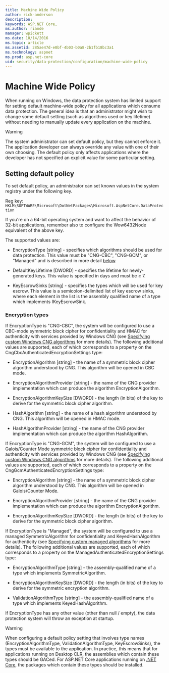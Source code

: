 ```yaml
---
title: Machine Wide Policy
author: rick-anderson
description: 
keywords: ASP.NET Core,
ms.author: riande
manager: wpickett
ms.date: 10/14/2016
ms.topic: article
ms.assetid: 285ae47d-e0bf-4b03-b0a8-2b1fb18bc3a1
ms.technology: aspnet
ms.prod: asp.net-core
uid: security/data-protection/configuration/machine-wide-policy
---
```

# Machine Wide Policy

<a name="data-protection-configuration-machinewidepolicy"></a>

When running on Windows, the data protection system has limited support for setting default machine-wide policy for all applications which consume data protection. The general idea is that an administrator might wish to change some default setting (such as algorithms used or key lifetime) without needing to manually update every application on the machine.

>[!WARNING]
> The system administrator can set default policy, but they cannot enforce it. The application developer can always override any value with one of their own choosing. The default policy only affects applications where the developer has not specified an explicit value for some particular setting.

## Setting default policy

To set default policy, an administrator can set known values in the system registry under the following key.

Reg key: `HKLM\SOFTWARE\Microsoft\DotNetPackages\Microsoft.AspNetCore.DataProtection`

If you're on a 64-bit operating system and want to affect the behavior of 32-bit applications, remember also to configure the Wow6432Node equivalent of the above key.

The supported values are:

* EncryptionType [string] - specifies which algorithms should be used for data protection. This value must be "CNG-CBC", "CNG-GCM", or "Managed" and is described in more detail [below](#data-protection-encryption-types).

* DefaultKeyLifetime [DWORD] - specifies the lifetime for newly-generated keys. This value is specified in days and must be ≥ 7.

* KeyEscrowSinks [string] - specifies the types which will be used for key escrow. This value is a semicolon-delimited list of key escrow sinks, where each element in the list is the assembly qualified name of a type which implements IKeyEscrowSink.

<a name="data-protection-encryption-types"></a>

### Encryption types

If EncryptionType is "CNG-CBC", the system will be configured to use a CBC-mode symmetric block cipher for confidentiality and HMAC for authenticity with services provided by Windows CNG (see [Specifying custom Windows CNG algorithms](overview.md#data-protection-changing-algorithms-cng) for more details). The following additional values are supported, each of which corresponds to a property on the CngCbcAuthenticatedEncryptionSettings type:

* EncryptionAlgorithm [string] - the name of a symmetric block cipher algorithm understood by CNG. This algorithm will be opened in CBC mode.

* EncryptionAlgorithmProvider [string] - the name of the CNG provider implementation which can produce the algorithm EncryptionAlgorithm.

* EncryptionAlgorithmKeySize [DWORD] - the length (in bits) of the key to derive for the symmetric block cipher algorithm.

* HashAlgorithm [string] - the name of a hash algorithm understood by CNG. This algorithm will be opened in HMAC mode.

* HashAlgorithmProvider [string] - the name of the CNG provider implementation which can produce the algorithm HashAlgorithm.

If EncryptionType is "CNG-GCM", the system will be configured to use a Galois/Counter Mode symmetric block cipher for confidentiality and authenticity with services provided by Windows CNG (see [Specifying custom Windows CNG algorithms](overview.md#data-protection-changing-algorithms-cng) for more details). The following additional values are supported, each of which corresponds to a property on the CngGcmAuthenticatedEncryptionSettings type:

* EncryptionAlgorithm [string] - the name of a symmetric block cipher algorithm understood by CNG. This algorithm will be opened in Galois/Counter Mode.

* EncryptionAlgorithmProvider [string] - the name of the CNG provider implementation which can produce the algorithm EncryptionAlgorithm.

* EncryptionAlgorithmKeySize [DWORD] - the length (in bits) of the key to derive for the symmetric block cipher algorithm.

If EncryptionType is "Managed", the system will be configured to use a managed SymmetricAlgorithm for confidentiality and KeyedHashAlgorithm for authenticity (see [Specifying custom managed algorithms](overview.md#data-protection-changing-algorithms-custom-managed) for more details). The following additional values are supported, each of which corresponds to a property on the ManagedAuthenticatedEncryptionSettings type:

* EncryptionAlgorithmType [string] - the assembly-qualified name of a type which implements SymmetricAlgorithm.

* EncryptionAlgorithmKeySize [DWORD] - the length (in bits) of the key to derive for the symmetric encryption algorithm.

* ValidationAlgorithmType [string] - the assembly-qualified name of a type which implements KeyedHashAlgorithm.

If EncryptionType has any other value (other than null / empty), the data protection system will throw an exception at startup.

>[!WARNING]
> When configuring a default policy setting that involves type names (EncryptionAlgorithmType, ValidationAlgorithmType, KeyEscrowSinks), the types must be available to the application. In practice, this means that for applications running on Desktop CLR, the assemblies which contain these types should be GACed. For ASP.NET Core applications running on [.NET Core](https://www.microsoft.com/net/core), the packages which contain these types should be installed.
